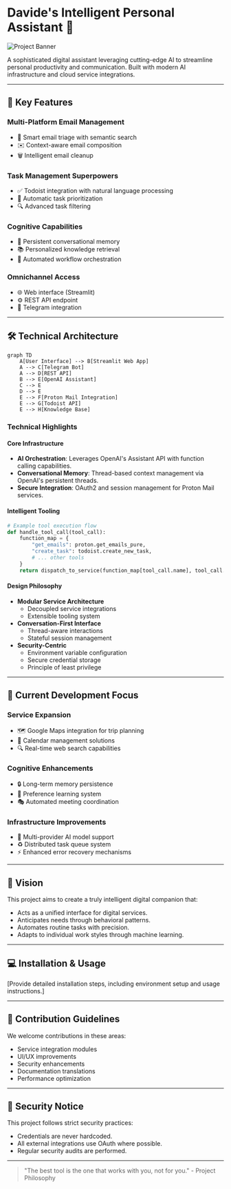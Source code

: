 # Davide's Intelligent Personal Assistant 🤖

![Project Banner](https://ibb.co/c6X9NbX)  

A sophisticated digital assistant leveraging cutting-edge AI to streamline personal productivity and communication. Built with modern AI infrastructure and cloud service integrations.

---

## 🌟 Key Features

### Multi-Platform Email Management
- 📩 Smart email triage with semantic search
- ✉️ Context-aware email composition
- 🗑️ Intelligent email cleanup

### Task Management Superpowers
- ✅ Todoist integration with natural language processing
- 📅 Automatic task prioritization
- 🔍 Advanced task filtering

### Cognitive Capabilities
- 🧠 Persistent conversational memory
- 📚 Personalized knowledge retrieval
- 🔄 Automated workflow orchestration

### Omnichannel Access
- 🌐 Web interface (Streamlit)
- ⚙️ REST API endpoint
- 📱 Telegram integration

---

## 🛠 Technical Architecture

```mermaid
graph TD
    A[User Interface] --> B[Streamlit Web App]
    A --> C[Telegram Bot]
    A --> D[REST API]
    B --> E[OpenAI Assistant]
    C --> E
    D --> E
    E --> F[Proton Mail Integration]
    E --> G[Todoist API]
    E --> H[Knowledge Base]
```

### Technical Highlights

#### Core Infrastructure
- **AI Orchestration**: Leverages OpenAI's Assistant API with function calling capabilities.
- **Conversational Memory**: Thread-based context management via OpenAI's persistent threads.
- **Secure Integration**: OAuth2 and session management for Proton Mail services.

#### Intelligent Tooling
```python
# Example tool execution flow
def handle_tool_call(tool_call):
    function_map = {
        "get_emails": proton.get_emails_pure,
        "create_task": todoist.create_new_task,
        # ... other tools
    }
    return dispatch_to_service(function_map[tool_call.name], tool_call.arguments)
```

#### Design Philosophy
- **Modular Service Architecture**
  - Decoupled service integrations
  - Extensible tooling system
- **Conversation-First Interface**
  - Thread-aware interactions
  - Stateful session management
- **Security-Centric**
  - Environment variable configuration
  - Secure credential storage
  - Principle of least privilege

---

## 🚧 Current Development Focus

### Service Expansion
- 🗺 Google Maps integration for trip planning
- 📆 Calendar management solutions
- 🔍 Real-time web search capabilities

### Cognitive Enhancements
- 🔒 Long-term memory persistence
- 🎨 Preference learning system
- 🎭 Automated meeting coordination

### Infrastructure Improvements
- 🚀 Multi-provider AI model support
- ♻️ Distributed task queue system
- ⚡ Enhanced error recovery mechanisms

---

## 🌈 Vision

This project aims to create a truly intelligent digital companion that:

- Acts as a unified interface for digital services.
- Anticipates needs through behavioral patterns.
- Automates routine tasks with precision.
- Adapts to individual work styles through machine learning.

---

## 💻 Installation & Usage
[Provide detailed installation steps, including environment setup and usage instructions.]

---

## 🤝 Contribution Guidelines
We welcome contributions in these areas:
- Service integration modules
- UI/UX improvements
- Security enhancements
- Documentation translations
- Performance optimization

---

## 🔐 Security Notice
This project follows strict security practices:
- Credentials are never hardcoded.
- All external integrations use OAuth where possible.
- Regular security audits are performed.

---

> "The best tool is the one that works with you, not for you." - Project Philosophy